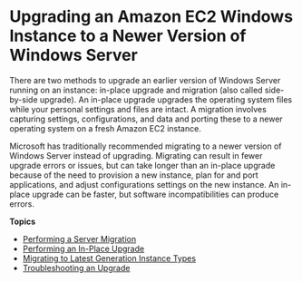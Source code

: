 # Upgrading an Amazon EC2 Windows Instance to a Newer Version of Windows Server<a name="serverupgrade"></a>

There are two methods to upgrade an earlier version of Windows Server running on an instance: in\-place upgrade and migration \(also called side\-by\-side upgrade\)\. An in\-place upgrade upgrades the operating system files while your personal settings and files are intact\. A migration involves capturing settings, configurations, and data and porting these to a newer operating system on a fresh Amazon EC2 instance\.

Microsoft has traditionally recommended migrating to a newer version of Windows Server instead of upgrading\. Migrating can result in fewer upgrade errors or issues, but can take longer than an in\-place upgrade because of the need to provision a new instance, plan for and port applications, and adjust configurations settings on the new instance\. An in\-place upgrade can be faster, but software incompatibilities can produce errors\.

**Topics**
+ [Performing a Server Migration](os-migration.md)
+ [Performing an In\-Place Upgrade](os-inplaceupgrade.md)
+ [Migrating to Latest Generation Instance Types](migrating-latest-types.md)
+ [Troubleshooting an Upgrade](os-upgrade-trbl.md)
